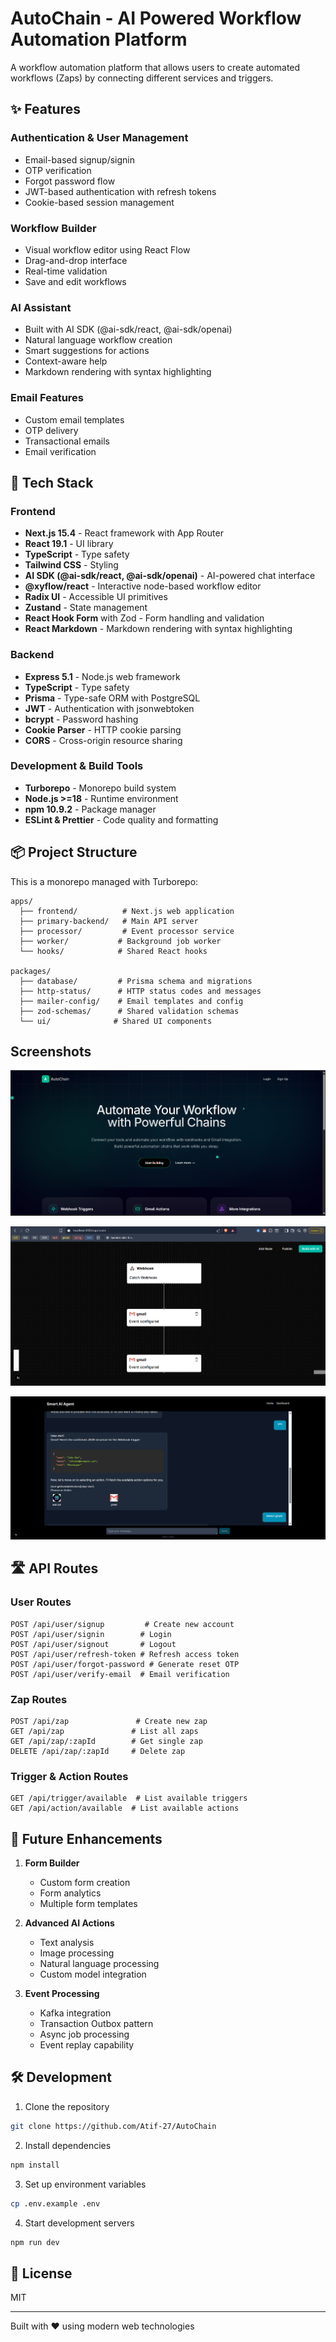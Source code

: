 # AutoChain - AI Powered Workflow Automation Platform

A workflow automation platform that allows users to create automated workflows (Zaps) by connecting different services and triggers.


## ✨ Features

### Authentication & User Management
- Email-based signup/signin
- OTP verification
- Forgot password flow
- JWT-based authentication with refresh tokens
- Cookie-based session management

### Workflow Builder 
- Visual workflow editor using React Flow 
- Drag-and-drop interface
- Real-time validation
- Save and edit workflows

### AI Assistant
- Built with AI SDK (@ai-sdk/react, @ai-sdk/openai)
- Natural language workflow creation
- Smart suggestions for actions
- Context-aware help
- Markdown rendering with syntax highlighting

### Email Features
- Custom email templates
- OTP delivery
- Transactional emails
- Email verification


## 🚀 Tech Stack
### Frontend
- **Next.js 15.4** - React framework with App Router
- **React 19.1** - UI library
- **TypeScript** - Type safety
- **Tailwind CSS** - Styling
- **AI SDK (@ai-sdk/react, @ai-sdk/openai)** - AI-powered chat interface
- **@xyflow/react** - Interactive node-based workflow editor
- **Radix UI** - Accessible UI primitives
- **Zustand** - State management
- **React Hook Form** with Zod - Form handling and validation
- **React Markdown** - Markdown rendering with syntax highlighting

### Backend
- **Express 5.1** - Node.js web framework
- **TypeScript** - Type safety
- **Prisma** - Type-safe ORM with PostgreSQL
- **JWT** - Authentication with jsonwebtoken
- **bcrypt** - Password hashing
- **Cookie Parser** - HTTP cookie parsing
- **CORS** - Cross-origin resource sharing

### Development & Build Tools
- **Turborepo** - Monorepo build system
- **Node.js >=18** - Runtime environment
- **npm 10.9.2** - Package manager
- **ESLint & Prettier** - Code quality and formatting

## 📦 Project Structure

This is a monorepo managed with Turborepo:

```
apps/
  ├── frontend/          # Next.js web application
  ├── primary-backend/   # Main API server
  ├── processor/         # Event processor service
  ├── worker/           # Background job worker
  └── hooks/            # Shared React hooks

packages/
  ├── database/         # Prisma schema and migrations
  ├── http-status/      # HTTP status codes and messages
  ├── mailer-config/    # Email templates and config
  ├── zod-schemas/      # Shared validation schemas
  └── ui/              # Shared UI components
```


## Screenshots
![Alt text](public/image-1.png)

![alt text](public/workflow.png)
   
![alt text](public/agent.png)

## 🛣️ API Routes

### User Routes
```
POST /api/user/signup         # Create new account
POST /api/user/signin        # Login
POST /api/user/signout       # Logout
POST /api/user/refresh-token # Refresh access token
POST /api/user/forgot-password # Generate reset OTP
POST /api/user/verify-email  # Email verification
```

### Zap Routes
```
POST /api/zap               # Create new zap
GET /api/zap               # List all zaps
GET /api/zap/:zapId        # Get single zap
DELETE /api/zap/:zapId     # Delete zap
```

### Trigger & Action Routes
```
GET /api/trigger/available  # List available triggers
GET /api/action/available  # List available actions
```

## 🚧 Future Enhancements

1. **Form Builder**
   - Custom form creation
   - Form analytics
   - Multiple form templates

2. **Advanced AI Actions**
   - Text analysis
   - Image processing
   - Natural language processing
   - Custom model integration

3. **Event Processing**
   - Kafka integration
   - Transaction Outbox pattern
   - Async job processing
   - Event replay capability

## 🛠️ Development

1. Clone the repository
```bash
git clone https://github.com/Atif-27/AutoChain
```

2. Install dependencies
```bash
npm install
```

3. Set up environment variables
```bash
cp .env.example .env
```

4. Start development servers
```bash
npm run dev
```

## 📝 License

MIT

---

Built with ❤️ using modern web technologies